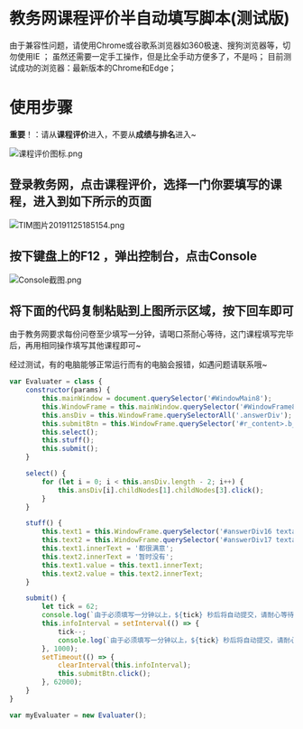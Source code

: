 # 教务网课程评价半自动填写脚本(测试版)

由于兼容性问题，请使用Chrome或谷歌系浏览器如360极速、搜狗浏览器等，切勿使用IE  ；
虽然还需要一定手工操作，但是比全手动方便多了，不是吗；
目前测试成功的浏览器：最新版本的Chrome和Edge；

# 使用步骤

**重要**！：请从**课程评价**进入，不要从**成绩与排名**进入~

![课程评价图标.png](https://upload-images.jianshu.io/upload_images/20153052-eeb69cbe049dceeb.png?imageMogr2/auto-orient/strip%7CimageView2/2/w/1240)


## 登录教务网，点击课程评价，选择一门你要填写的课程，进入到如下所示的页面

![TIM图片20191125185154.png](https://upload-images.jianshu.io/upload_images/20153052-5582ea0dcde982cf.png?imageMogr2/auto-orient/strip%7CimageView2/2/w/1240)


## 按下键盘上的F12 ，弹出控制台，点击Console

![Console截图.png](https://upload-images.jianshu.io/upload_images/20153052-8332f4078ca512eb.png?imageMogr2/auto-orient/strip%7CimageView2/2/w/1240)


## 将下面的代码复制粘贴到上图所示区域，按下回车即可

由于教务网要求每份问卷至少填写一分钟，请喝口茶耐心等待，这门课程填写完毕后，再用相同操作填写其他课程即可~

经过测试，有的电脑能够正常运行而有的电脑会报错，如遇问题请联系哦~
```javascript
var Evaluater = class {
    constructor(params) {
        this.mainWindow = document.querySelector('#WindowMain8');
        this.WindowFrame = this.mainWindow.querySelector('#WindowFrame8').contentDocument.childNodes[1];
        this.ansDiv = this.WindowFrame.querySelectorAll('.answerDiv');
        this.submitBtn = this.WindowFrame.querySelector('#r_content>.b_content>.tb_cont>.frame-table>tbody>tr:nth-child(2) input:nth-child(1)');
        this.select();
        this.stuff();
        this.submit();
    }

    select() {
        for (let i = 0; i < this.ansDiv.length - 2; i++) {
            this.ansDiv[i].childNodes[1].childNodes[3].click();
        }
    }

    stuff() {
        this.text1 = this.WindowFrame.querySelector('#answerDiv16 textarea');
        this.text2 = this.WindowFrame.querySelector('#answerDiv17 textarea');
        this.text1.innerText = '都很满意';
        this.text2.innerText = '暂时没有';
        this.text1.value = this.text1.innerText;
        this.text2.value = this.text2.innerText;
    }

    submit() {
        let tick = 62;
        console.log(`由于必须填写一分钟以上，${tick} 秒后将自动提交，请耐心等待~`);
        this.infoInterval = setInterval(() => {
            tick--;
            console.log(`由于必须填写一分钟以上，${tick} 秒后将自动提交，请耐心等待~`);
        }, 1000);
        setTimeout(() => {
            clearInterval(this.infoInterval);
            this.submitBtn.click();
        }, 62000);
    }
}

var myEvaluater = new Evaluater();
